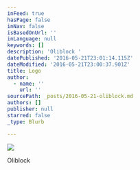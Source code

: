 ```yaml
---
inFeed: true
hasPage: false
inNav: false
isBasedOnUrl: ''
inLanguage: null
keywords: []
description: 'Oliblock '
datePublished: '2016-05-21T23:01:14.115Z'
dateModified: '2016-05-21T23:00:37.901Z'
title: Logo
author:
  - name: ''
    url: ''
sourcePath: _posts/2016-05-21-oliblock.md
authors: []
publisher: null
starred: false
_type: Blurb

---
```

![](https://the-grid-user-content.s3-us-west-2.amazonaws.com/6da93a71-8059-40ca-8628-db2dca0ee3c0.jpg)

Oliblock